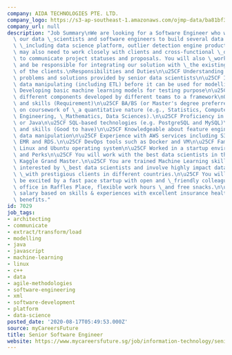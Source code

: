 ```yaml
---
company: AIDA TECHNOLOGIES PTE. LTD.
company_logo: https://s3-ap-southeast-1.amazonaws.com/ojmp-data/ba81bf34985a65b90ed4738125d49987/aida-technologies.png
company_url: null
description: "Job Summary\nWe are looking for a Software Engineer who will work with\
  \ our data \_scientists and software engineers to build several data science products\
  \ \_including data science platform, outlier detection engine product, etc. \_You\
  \ may also need to work closely with clients and cross-functional \_departments\
  \ to communicate project statuses and proposals. You will also \_work with a team\
  \ and be responsible for integrating our solution with \_the existing architecture\
  \ of the clients.\nResponsibilities and Duties\n\u25CF Understanding data science\
  \ problems and solutions provided by senior data scientists\n\u25CF Implementing\
  \ data manipulating (including ETL) before it can be used for modelling\n\u25CF\
  \ Developing basic machine learning models for testing purpose\n\u25CF Integrating\
  \ different components developed by different teams to a framework\nQualifications\
  \ and skills (Requirement)\n\u25CF BA/BS (or Master's degree preferred) with emphasis\
  \ on coursework of \_a quantitative nature (e.g., Statistics, Computer Science,\
  \ Engineering, \_Mathematics, Data Sciences).\n\u25CF Proficiency in Python programming\
  \ or Java\n\u25CF SQL-based technologies (e.g. PostgreSQL and MySQL)\nQualifications\
  \ and skills (Good to have)\n\u25CF Knowledgeable about feature engineering and\
  \ data manipulation\n\u25CF Experience with AWS services including S3, Redshift,\
  \ EMR and RDS.\n\u25CF DevOps tools such as Docker and VM\n\u25CF Familiar with\
  \ Linux and Ubuntu operating system\n\u25CF Worked in a startup environment\nBenefits\
  \ and Perks\n\u25CF You will work with the best data scientists in the world, including\
  \ Kaggle Grand Master.\n\u25CF You are trained Machine Learning skills if you are\
  \ interested by \_best data scientists and involve highly impact data science projects\
  \ \_with prestigious clients in different countries.\n\u25CF You will learn and\
  \ be excited by a fast pace startup with open and \_friendly colleagues, modern\
  \ office in Raffles Place, flexible work hours \_and free snacks.\n\u25CF Competitive\
  \ salary based on skills & experiences with excellent insurance healthcare and other\
  \ benefits."
id: 7029
job_tags:
- architecting
- communicate
- extract/transform/load
- modelling
- java
- javascript
- machine-learning
- linux
- c++
- data
- agile-methodologies
- software-engineering
- xml
- software-development
- platform
- data-science
posted_date: '2020-08-17T05:49:53.000Z'
source: myCareersFuture
title: Senior Software Engineer
website: https://www.mycareersfuture.sg/job/information-technology/senior-software-engineer-f406e0a8e9bf0747dba29ccbb2e0e263
---
```

